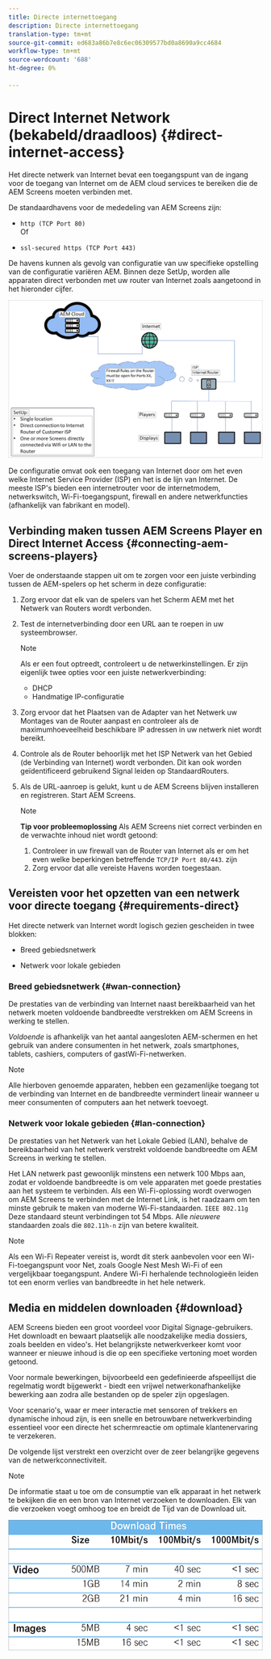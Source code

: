 ```yaml
---
title: Directe internettoegang
description: Directe internettoegang
translation-type: tm+mt
source-git-commit: ed683a86b7e8c6ec06309577bd0a8690a9cc4684
workflow-type: tm+mt
source-wordcount: '688'
ht-degree: 0%

---
```



# Direct Internet Network (bekabeld/draadloos) {#direct-internet-access}

Het directe netwerk van Internet bevat een toegangspunt van de ingang voor de toegang van Internet om de AEM cloud services te bereiken die de AEM Screens moeten verbinden met.

De standaardhavens voor de mededeling van AEM Screens zijn:
* `http (TCP Port 80)`
   <br>Of</br>

* `ssl-secured https (TCP Port 443)`

De havens kunnen als gevolg van configuratie van uw specifieke opstelling van de configuratie variëren AEM. Binnen deze SetUp, worden alle apparaten direct verbonden met uw router van Internet zoals aangetoond in het hieronder cijfer.

![](/help/assets/direct-access-2.png)

De configuratie omvat ook een toegang van Internet door om het even welke Internet Service Provider (ISP) en het is de lijn van Internet. De meeste ISP&#39;s bieden een internetrouter voor de internetmodem, netwerkswitch, Wi-Fi-toegangspunt, firewall en andere netwerkfuncties (afhankelijk van fabrikant en model).

## Verbinding maken tussen AEM Screens Player en Direct Internet Access {#connecting-aem-screens-players}

Voer de onderstaande stappen uit om te zorgen voor een juiste verbinding tussen de AEM-spelers op het scherm in deze configuratie:

1. Zorg ervoor dat elk van de spelers van het Scherm AEM met het Netwerk van Routers wordt verbonden.
1. Test de internetverbinding door een URL aan te roepen in uw systeembrowser.

   >[!NOTE]
   >Als er een fout optreedt, controleert u de netwerkinstellingen. Er zijn eigenlijk twee opties voor een juiste netwerkverbinding:
   >* DHCP
   >* Handmatige IP-configuratie


1. Zorg ervoor dat het Plaatsen van de Adapter van het Netwerk uw Montages van de Router aanpast en controleer als de maximumhoeveelheid beschikbare IP adressen in uw netwerk niet wordt bereikt.

1. Controle als de Router behoorlijk met het ISP Netwerk van het Gebied (de Verbinding van Internet) wordt verbonden. Dit kan ook worden geïdentificeerd gebruikend Signal leiden op StandaardRouters.
1. Als de URL-aanroep is gelukt, kunt u de AEM Screens blijven installeren en registreren. Start AEM Screens.

   >[!NOTE]
   >**Tip voor probleemoplossing**
   >Als AEM Screens niet correct verbinden en de verwachte inhoud niet wordt getoond:
   >
   >1. Controleer in uw firewall van de Router van Internet als er om het even welke beperkingen betreffende `TCP/IP Port 80/443`. zijn
   >1. Zorg ervoor dat alle vereiste Havens worden toegestaan.


## Vereisten voor het opzetten van een netwerk voor directe toegang {#requirements-direct}

Het directe netwerk van Internet wordt logisch gezien gescheiden in twee blokken:

* Breed gebiedsnetwerk

* Netwerk voor lokale gebieden

### Breed gebiedsnetwerk {#wan-connection}

De prestaties van de verbinding van Internet naast bereikbaarheid van het netwerk moeten voldoende bandbreedte verstrekken om AEM Screens in werking te stellen.

*Voldoende* is afhankelijk van het aantal aangesloten AEM-schermen en het gebruik van andere consumenten in het netwerk, zoals smartphones, tablets, cashiers, computers of gastWi-Fi-netwerken.

>[!NOTE]
>Alle hierboven genoemde apparaten, hebben een gezamenlijke toegang tot de verbinding van Internet en de bandbreedte vermindert lineair wanneer u meer consumenten of computers aan het netwerk toevoegt.

### Netwerk voor lokale gebieden {#lan-connection}

De prestaties van het Netwerk van het Lokale Gebied (LAN), behalve de bereikbaarheid van het netwerk verstrekt voldoende bandbreedte om AEM Screens in werking te stellen.

Het LAN netwerk past gewoonlijk minstens een netwerk 100 Mbps aan, zodat er voldoende bandbreedte is om vele apparaten met goede prestaties aan het systeem te verbinden.
Als een Wi-Fi-oplossing wordt overwogen om AEM Screens te verbinden met de Internet Link, is het raadzaam om ten minste gebruik te maken van moderne Wi-Fi-standaarden. `IEEE 802.11g` Deze standaard steunt verbindingen tot 54 Mbps. Alle *nieuwere* standaarden zoals die `802.11h-n` zijn van betere kwaliteit.

>[!NOTE]
>Als een Wi-Fi Repeater vereist is, wordt dit sterk aanbevolen voor een Wi-Fi-toegangspunt voor Net, zoals Google Nest Mesh Wi-Fi of een vergelijkbaar toegangspunt. Andere Wi-Fi herhalende technologieën leiden tot een enorm verlies van bandbreedte in het hele netwerk.

## Media en middelen downloaden {#download}

AEM Screens bieden een groot voordeel voor Digital Signage-gebruikers. Het downloadt en bewaart plaatselijk alle noodzakelijke media dossiers, zoals beelden en video&#39;s. Het belangrijkste netwerkverkeer komt voor wanneer er nieuwe inhoud is die op een specifieke vertoning moet worden getoond.

Voor normale bewerkingen, bijvoorbeeld een gedefinieerde afspeellijst die regelmatig wordt bijgewerkt - biedt een vrijwel netwerkonafhankelijke bewerking aan zodra alle bestanden op de speler zijn opgeslagen.

Voor scenario&#39;s, waar er meer interactie met sensoren of trekkers en dynamische inhoud zijn, is een snelle en betrouwbare netwerkverbinding essentieel voor een directe het schermreactie om optimale klantenervaring te verzekeren.

De volgende lijst verstrekt een overzicht over de zeer belangrijke gegevens van de netwerkconnectiviteit.

>[!NOTE]
>De informatie staat u toe om de consumptie van elk apparaat in het netwerk te bekijken die en een bron van Internet verzoeken te downloaden. Elk van die verzoeken voegt omhoog toe en breidt de Tijd van de Download uit.

![](/help/assets/download-times-direct.png)

